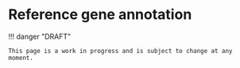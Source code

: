 # Reference gene annotation

!!! danger "DRAFT"

    This page is a work in progress and is subject to change at any moment.
